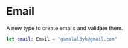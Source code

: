 # Email

A new type to create emails and validate them.

```swift
let email: Email = "gamalal3yk@gmail.com"
```
